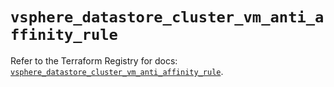 # `vsphere_datastore_cluster_vm_anti_affinity_rule`

Refer to the Terraform Registry for docs: [`vsphere_datastore_cluster_vm_anti_affinity_rule`](https://registry.terraform.io/providers/hashicorp/vsphere/2.9.1/docs/resources/datastore_cluster_vm_anti_affinity_rule).
